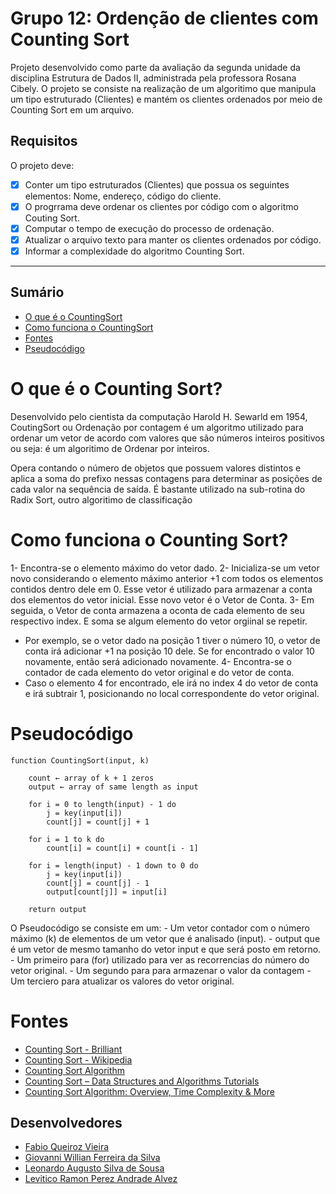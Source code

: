 # Grupo 12: Ordenção de clientes com Counting Sort
Projeto desenvolvido como parte da avaliação da segunda unidade da disciplina Estrutura de Dados II, administrada pela professora Rosana Cibely.
O projeto se consiste na realização de um algoritimo que manipula um tipo estruturado (Clientes) e mantém os clientes ordenados por meio de Counting Sort em um arquivo.
## Requisitos
O projeto deve:
- [x] Conter um tipo estruturados (Clientes) que possua os seguintes elementos: Nome, endereço, código do cliente.
- [x] O progrrama deve ordenar os clientes por código com o algoritmo Couting Sort.
- [x] Computar o tempo de execução do processo de ordenação.
- [x] Atualizar o arquivo texto para manter os clientes ordenados por código.
- [x] Informar a complexidade do algoritmo Counting Sort.
***
## Sumário
* [O que é o CountingSort](#o-que-é-o-counting-sort)
* [Como funciona o CountingSort](#como-funciona-o-counting-sort)
* [Fontes](#fontes)
* [Pseudocódigo](#pseudocódigo)
# O que é o Counting Sort?
Desenvolvido pelo cientista da computação Harold H. Sewarld em 1954, CoutingSort ou Ordenação por contagem é um algoritmo utilizado para ordenar um vetor de acordo com valores que são números inteiros positivos ou seja: é um algoritimo de Ordenar por inteiros.

Opera contando o número de objetos que possuem valores distintos e aplica a soma do prefixo nessas contagens para determinar as posições de cada valor na sequência de saída.
É bastante utilizado na sub-rotina do Radix Sort, outro algoritimo de classificação  
# Como funciona o Counting Sort?
1- Encontra-se o elemento máximo do vetor dado.
2- Inicializa-se um vetor novo considerando o elemento máximo anterior +1 com todos os elementos contidos dentro dele em 0. Esse vetor é utilizado para armazenar a conta dos elementos do vetor inicial. Esse novo vetor é o Vetor de Conta.
3- Em seguida, o Vetor de conta armazena a oconta de cada elemento de seu respectivo index. E soma se algum elemento do vetor orgiinal se repetir.
- Por exemplo, se o vetor dado na posição 1 tiver o número 10, o vetor de conta irá adicionar +1 na posição 10 dele. Se for encontrado o valor 10 novamente, então será adicionado novamente.
4- Encontra-se o contador de cada elemento do vetor original e do vetor de conta. 
- Caso o elemento 4 for encontrado, ele irá no index 4 do vetor de conta e irá subtrair 1, posicionando no local correspondente do vetor original.
# Pseudocódigo
```
function CountingSort(input, k)
    
    count ← array of k + 1 zeros
    output ← array of same length as input
    
    for i = 0 to length(input) - 1 do
        j = key(input[i])
        count[j] = count[j] + 1

    for i = 1 to k do
        count[i] = count[i] + count[i - 1]

    for i = length(input) - 1 down to 0 do
        j = key(input[i])
        count[j] = count[j] - 1
        output[count[j]] = input[i]

    return output
```
O Pseudocódigo se consiste em um:
    - Um vetor contador com o número máximo (k) de elementos de um vetor que é analisado (input).
    - output que é um vetor de mesmo tamanho do vetor input e que será posto em retorno.
    - Um primeiro para (for) utilizado para ver as recorrencias do número do vetor original.
    - Um segundo para para armazenar o valor da contagem
    - Um terciero para atualizar os valores do vetor original. 
# Fontes
* [Counting Sort - Brilliant](https://brilliant.org/wiki/counting-sort/#counting-sort)
* [Counting Sort - Wikipedia](https://en.wikipedia.org/wiki/Counting_sort)
* [Counting Sort Algorithm](https://www.programiz.com/dsa/counting-sort)
* [Counting Sort – Data Structures and Algorithms Tutorials](https://www.geeksforgeeks.org/counting-sort/)
* [Counting Sort Algorithm: Overview, Time Complexity & More](https://www.simplilearn.com/tutorials/data-structure-tutorial/counting-sort-algorithm#:~:text=Counting%20sort%20is%20an%20integer,prefix%20sum%20to%20those%20counts.)
## Desenvolvedores 
* [Fabio Queiroz Vieira](https://github.com/fabioqv)
* [Giovanni Willian Ferreira da Silva](https://github.com/GiovanniWillian)
* [Leonardo Augusto Silva de Sousa](https://github.com/LeonardAugusto)
* [Levitico Ramon Perez Andrade Alvez](https://github.com/LEVEL303)


